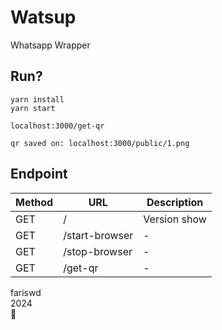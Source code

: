 # Watsup

Whatsapp Wrapper

## Run?

```
yarn install
yarn start

localhost:3000/get-qr

qr saved on: localhost:3000/public/1.png
```

## Endpoint

| Method | URL            | Description  |
| ------ | -------------- | ------------ |
| GET    | /              | Version show |
| GET    | /start-browser | -            |
| GET    | /stop-browser  | -            |
| GET    | /get-qr        | -            |

fariswd  
2024  
📡
